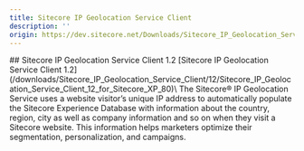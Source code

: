 ```yaml
---
title: Sitecore IP Geolocation Service Client
description: ''
origin: https://dev.sitecore.net/Downloads/Sitecore_IP_Geolocation_Service_Client.aspx
---
```


<Card variant='outlineRaised' px={0} mb={8}>
<CardHeader>
## Sitecore IP Geolocation Service Client 1.2
</CardHeader>
<CardBody>
[Sitecore IP Geolocation Service Client 1.2](/downloads/Sitecore_IP_Geolocation_Service_Client/12/Sitecore_IP_Geolocation_Service_Client_12_for_Sitecore_XP_80)\
The Sitecore® IP Geolocation Service uses a website visitor’s unique IP address to automatically populate the Sitecore Experience Database with information about the country, region, city as well as company information and so on when they visit a Sitecore website. This information helps marketers optimize their segmentation, personalization, and campaigns.


</CardBody>          
</Card>